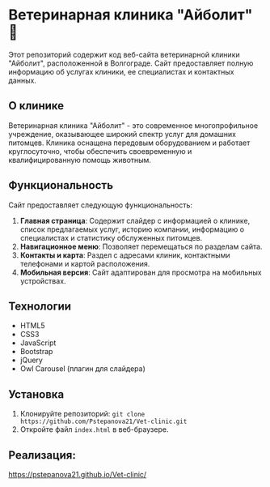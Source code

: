 # Ветеринарная клиника "Айболит" 🐾

Этот репозиторий содержит код веб-сайта ветеринарной клиники "Айболит", расположенной в Волгограде. Сайт предоставляет полную информацию об услугах клиники, ее специалистах и контактных данных.

## О клинике

Ветеринарная клиника "Айболит" - это современное многопрофильное учреждение, оказывающее широкий спектр услуг для домашних питомцев. Клиника оснащена передовым оборудованием и работает круглосуточно, чтобы обеспечить своевременную и квалифицированную помощь животным.

## Функциональность

Сайт предоставляет следующую функциональность:

1. **Главная страница**: Содержит слайдер с информацией о клинике, список предлагаемых услуг, историю компании, информацию о специалистах и статистику обслуженных питомцев.
2. **Навигационное меню**: Позволяет перемещаться по разделам сайта.
3. **Контакты и карта**: Раздел с адресами клиник, контактными телефонами и картой расположения.
4. **Мобильная версия**: Сайт адаптирован для просмотра на мобильных устройствах.

## Технологии

- HTML5
- CSS3
- JavaScript
- Bootstrap
- jQuery
- Owl Carousel (плагин для слайдера)

## Установка

1. Клонируйте репозиторий: `git clone https://github.com/Pstepanova21/Vet-clinic.git`
2. Откройте файл `index.html` в веб-браузере.

## Реализация: 

https://pstepanova21.github.io/Vet-clinic/
